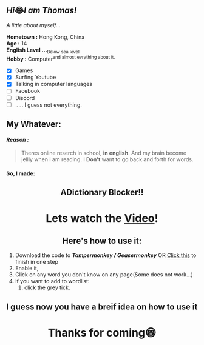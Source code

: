 ## *Hi*😂*I am Thomas!*

*A little about myself...*    

**Hometown :** Hong Kong, China      
**Age :** 14  
**English Level ...**<sub>Below sea level</sub>  
**Hobby :** Computer<sup>and almost evrything about it.</sup>  
- [X] Games
- [X] Surfing Youtube
- [X] Talking in computer languages
- [ ] Facebook
- [ ] Discord
- [ ] ..... I guess not everything.

## My Whatever:
#### ***Reason :***
> Theres online reserch in school, **in english**.
> And my brain become jellly when i am reading.
> I **Don't** want to go back and forth for words.
#### So, I made:
<h2><center><b>ADictionary Blocker!!</b></center></h2>

# <center>Lets watch the [Video](https://example.com/my-link "It sucks,I know")!</center>

## <center>Here's how to use it:</center>

1. Download the code to ***Tampermonkey / Geasermonkey***
OR [Click this](https://) to finish in one step
1. Enable it,
1. Click on any word you don't know on any page(Some does not work...)
1. if you want to add to wordlist:
    1. click the grey tick.

## I guess now you have a breif idea on how to use it



# <center>Thanks for coming😁</center>
